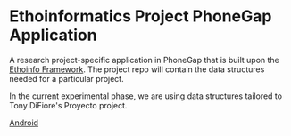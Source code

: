 Ethoinformatics Project PhoneGap Application
=================================

A research project-specific application in PhoneGap that is built upon the [Ethoinfo Framework](https://github.com/ethoinformatics/ethoinfo-framework). The project repo will contain the data structures needed for a particular project. 

In the current experimental phase, we are using data structures tailored to Tony DiFiore's Proyecto project. 

[Android](https://rink.hockeyapp.net/apps/c5acd084f91517ee7f801bceb7950ac5)

